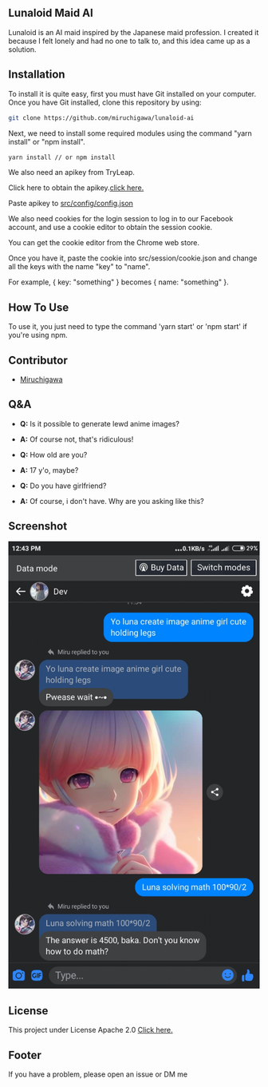 ## Lunaloid Maid AI
Lunaloid is an AI maid inspired by the Japanese maid profession. I created it because I felt lonely and had no one to talk to, and this idea came up as a solution.

## Installation
To install it is quite easy, first you must have Git installed on your computer. Once you have Git installed, clone this repository by using:
``` bash
git clone https://github.com/miruchigawa/lunaloid-ai
```
Next, we need to install some required modules using the command "yarn install" or "npm install".
``` bash
yarn install // or npm install
```
We also need an apikey from TryLeap. 

Click here to obtain the apikey.[click here.](https://www.tryleap.ai/)

Paste apikey to [src/config/config.json](/src/config/config.json)

We also need cookies for the login session to log in to our Facebook account, and use a cookie editor to obtain the session cookie. 

You can get the cookie editor from the Chrome web store.

Once you have it, paste the cookie into src/session/cookie.json and change all the keys with the name "key" to "name". 

For example, { key: "something" } becomes { name: "something" }.

## How To Use
To use it, you just need to type the command 'yarn start' or 'npm start' if you're using npm.

## Contributor
- [Miruchigawa](https://axuint.netlify.app)

## Q&A
* **Q:** Is it possible to generate lewd anime images?
* **A:** Of course not, that's ridiculous!


* **Q:** How old are you?
* **A:** 17 y'o, maybe?


* **Q:** Do you have girlfriend?
* **A:** Of course, i don't have. Why are you asking like this?

## Screenshot

<img src="/src/assets/ss.jpg" alt="Screenshot Lunaloid AI" />

## License
This project under License Apache 2.0 [Click here.](/LICENSE)

## Footer
If you have a problem, please open an issue or DM me